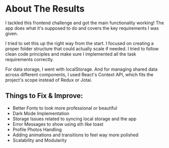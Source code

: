 # About The Results

I tackled this frontend challenge and got the main functionality working! The app does what it's supposed to do and covers the key requirements I was given.

I tried to set this up the right way from the start. I focused on creating a proper folder structure that could actually scale if needed. I tried to follow clean code principles and make sure I implemented all the task requirements correctly.

For data storage, I went with localStorage. And for managing shared data across different components, I used React's Context API, which fits the project's scope instead of Redux or Jotai.

## Things to Fix & Improve:
- Better Fonts to look more professional or beautiful
- Dark Mode Implementation
- Storage Issues related to syncing local storage and the app
- Error Messages to show using sth like toast
- Profile Photos Handling
- Adding animations and transitions to feel way more polished
- Scalability and Modularity
